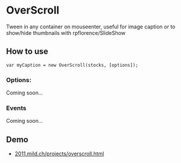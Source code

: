 OverScroll
==========

Tween in any container on mouseenter, useful for image caption or to show/hide thumbnails with rpflorence/SlideShow

How to use
----------

	var myCaption = new OverScroll(stocks, [options]);

### Options:

Coming soon…

### Events

Coming soon…

Demo
----

* [2011.mild.ch/projects/overscroll.html](http://2011.mild.ch/projects/overscroll.html)
